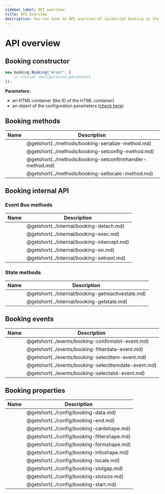 ```yaml
---
sidebar_label: API overview
title: API Overview
description: You can have an API overview of JavaScript Booking in the documentation of the DHTMLX JavaScript Booking library. Browse developer guides and API reference, try out code examples and live demos, and download a free 30-day evaluation version of DHTMLX Booking.
---
```


# API overview

## Booking constructor

~~~jsx {}
new booking.Booking("#root", {
    // initial configuration parameters
});
~~~

**Parameters**:

- an HTML container (the ID of the HTML container)
- an object of the configuration parameters ([check here](#booking-properties))

## Booking methods

| Name                                               | Description                                               |
| -------------------------------------------------- | --------------------------------------------------------- |
| [](../methods/booking-serialize-method.md)         | @getshort(../methods/booking-serialize-method.md)         |
| [](../methods/booking-setconfig-method.md)         | @getshort(../methods/booking-setconfig-method.md)         |
| [](../methods/booking-setconfirmhandler-method.md) | @getshort(../methods/booking-setconfirmhandler-method.md) |
| [](../methods/booking-setlocale-method.md)         | @getshort(../methods/booking-setlocale-method.md)         |

## Booking internal API

### Event Bus methods

| Name                                     | Description                                     |
| ---------------------------------------- | ----------------------------------------------- |
| [](../internal/booking-detach.md)    | @getshort(../internal/booking-detach.md)            |
| [](../internal/booking-exec.md)      | @getshort(../internal/booking-exec.md)              |
| [](../internal/booking-intercept.md) | @getshort(../internal/booking-intercept.md)         |
| [](../internal/booking-on.md)        | @getshort(../internal/booking-on.md)                |
| [](../internal/booking-setnext.md)   | @getshort(../internal/booking-setnext.md)           |

### State methods

| Name                                            | Description                                            |
| ----------------------------------------------- | ------------------------------------------------------ |
| [](../internal/booking-getreactivestate.md) | @getshort(../internal/booking-getreactivestate.md) |
| [](../internal/booking-getstate.md)         | @getshort(../internal/booking-getstate.md)         |

## Booking events

| Name                                      | Description                                      |
| ----------------------------------------- | ------------------------------------------------ |
| [](../events/booking-confirmslot-event.md)  | @getshort(../events/booking-confirmslot-event.md)  |
| [](../events/booking-filterdata-event.md)  | @getshort(../events/booking-filterdata-event.md)    |
| [](../events/booking-selectitem-event.md)  | @getshort(../events/booking-selectitem-event.md)    |
| [](../events/booking-selectitemdate-event.md)  | @getshort(../events/booking-selectitemdate-event.md) |
| [](../events/booking-selectslot-event.md)   | @getshort(../events/booking-selectslot-event.md)   |

## Booking properties

| Name                                  | Description                                        |
| ------------------------------------- | -------------------------------------------------- |
| [](../config/booking-data.md)         | @getshort(../config/booking-data.md)               |
| [](../config/booking-end.md)          | @getshort(../config/booking-end.md)                |
| [](../config/booking-cardshape.md)    | @getshort(../config/booking-cardshape.md)          |
| [](../config/booking-filtershape.md)  | @getshort(../config/booking-filtershape.md)        |
| [](../config/booking-formshape.md)    | @getshort(../config/booking-formshape.md)          |
| [](../config/booking-infoshape.md)    | @getshort(../config/booking-infoshape.md)          |
| [](../config/booking-locale.md)       | @getshort(../config/booking-locale.md)             |
| [](../config/booking-slotgap.md)      | @getshort(../config/booking-slotgap.md)            |
| [](../config/booking-slotsize.md)     | @getshort(../config/booking-slotsize.md)           |
| [](../config/booking-start.md)        | @getshort(../config/booking-start.md)              |
